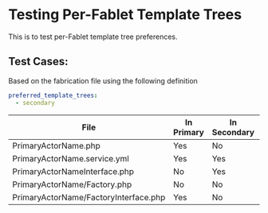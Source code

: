 # Testing Per-Fablet Template Trees

This is to test per-Fablet template tree preferences.

## Test Cases:
Based on the fabrication file using the following definition
```yaml
preferred_template_trees:
  - secondary
```

|File                                 |In Primary|In Secondary|In Tertiary|Selected |
|-------------------------------------|----------|------------|-----------|---------|
|PrimaryActorName.php                 |Yes       |No          |No         |Primary  |
|PrimaryActorName.service.yml         |Yes       |Yes         |No         |Secondary|
|PrimaryActorNameInterface.php        |No        |Yes         |Yes        |Secondary|
|PrimaryActorName/Factory.php         |No        |No          |Yes        |Tertiary |
|PrimaryActorName/FactoryInterface.php|Yes       |No          |Yes        |Primary  |
